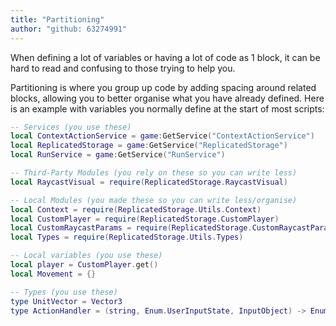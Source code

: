```yaml
---
title: "Partitioning"
author: "github: 63274991"
---
```


When defining a lot of variables or having a lot of code as 1 block, it can be hard to read and confusing to those trying to help you.

Partitioning is where you group up code by adding spacing around related blocks, allowing you to better organise what you have already defined. Here is an example with variables you normally define at the start of most scripts:

```lua
-- Services (you use these)
local ContextActionService = game:GetService("ContextActionService")
local ReplicatedStorage = game:GetService("ReplicatedStorage")
local RunService = game:GetService("RunService")

-- Third-Party Modules (you rely on these so you can write less)
local RaycastVisual = require(ReplicatedStorage.RaycastVisual)

-- Local Modules (you made these so you can write less/organise)
local Context = require(ReplicatedStorage.Utils.Context)
local CustomPlayer = require(ReplicatedStorage.CustomPlayer)
local CustomRaycastParams = require(ReplicatedStorage.CustomRaycastParams)
local Types = require(ReplicatedStorage.Utils.Types)

-- Local variables (you use these)
local player = CustomPlayer.get()
local Movement = {}

-- Types (you use these)
type UnitVector = Vector3
type ActionHandler = (string, Enum.UserInputState, InputObject) -> Enum.ContextActionResult
```
